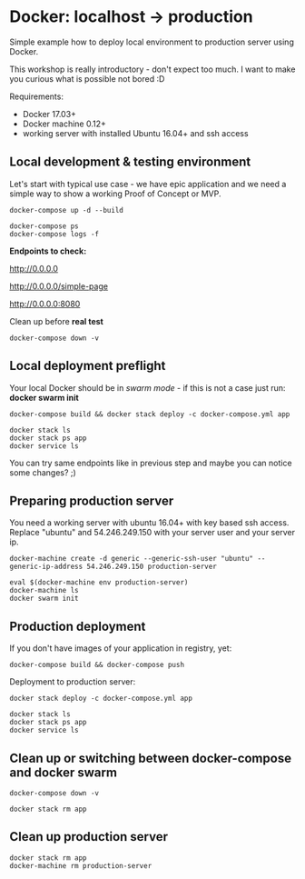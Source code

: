 # Docker: localhost -> production
Simple example how to deploy local environment to production server using Docker.

This workshop is really introductory - don't expect too much. 
I want to make you curious what is possible not bored :D

Requirements:
 - Docker 17.03+
 - Docker machine 0.12+
 - working server with installed Ubuntu 16.04+ and ssh access

## Local development & testing environment

Let's start with typical use case - we have epic application and we need a simple way to show a working Proof of Concept or MVP.

```
docker-compose up -d --build

docker-compose ps
docker-compose logs -f

```

**Endpoints to check:**

http://0.0.0.0

http://0.0.0.0/simple-page

http://0.0.0.0:8080



Clean up before **real test**

```
docker-compose down -v
```

## Local deployment preflight

Your local Docker should be in *swarm mode* - if this is not a case just run: **docker swarm init**

```
docker-compose build && docker stack deploy -c docker-compose.yml app

docker stack ls
docker stack ps app
docker service ls
```

You can try same endpoints like in previous step and maybe you can notice some changes? ;)

## Preparing production server

You need a working server with ubuntu 16.04+ with key based ssh access.
Replace "ubuntu" and 54.246.249.150 with your server user and your server ip.

```
docker-machine create -d generic --generic-ssh-user "ubuntu" --generic-ip-address 54.246.249.150 production-server

eval $(docker-machine env production-server)
docker-machine ls
docker swarm init
```

## Production deployment

If you don't have images of your application in registry, yet:
```
docker-compose build && docker-compose push
```

Deployment to production server:
```
docker stack deploy -c docker-compose.yml app

docker stack ls
docker stack ps app
docker service ls
```

## Clean up or switching between docker-compose and docker swarm

```
docker-compose down -v
```

```
docker stack rm app
```

## Clean up production server

```
docker stack rm app
docker-machine rm production-server
```

